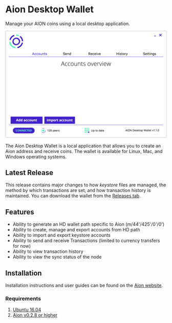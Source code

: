 # Aion Desktop Wallet

Manage your AION coins using a local desktop application.

![Screenshot of the Aion Wallet in macOS](aion-wallet-screenshot.png)

The Aion Desktop Wallet is a local application that allows you to create an Aion address and receive coins. The wallet is available for Linux, Mac, and Windows operating systems.

## Latest Release

This release contains major changes to how _keystore_ files are managed, the method by which transactions are set, and how transaction history is maintained. You can download the wallet from the [Releases tab](https://github.com/aionnetwork/Desktop-Wallet/releases).

## Features

* Ability to generate an HD wallet path specific to Aion (m/44'/425'/0'/0')
* Ability to create, manage and export accounts from HD path
* Ability to import and export keystore accounts
* Ability to send and receive Transactions (limited to currency transfers for now)
* Ability to view transaction history
* Ability to view the sync status of the node

## Installation

Installation instructions and user guides can be found on the [Aion website](https://docs.aion.network/v1.1/docs/aion-desktop-wallet).

### Requirements

1. [Ubuntu 16.04](http://releases.ubuntu.com/16.04.5/)
1. [Aion v0.2.8 or higher](https://github.com/aionnetwork/aion/releases/tag/v0.2.8)
